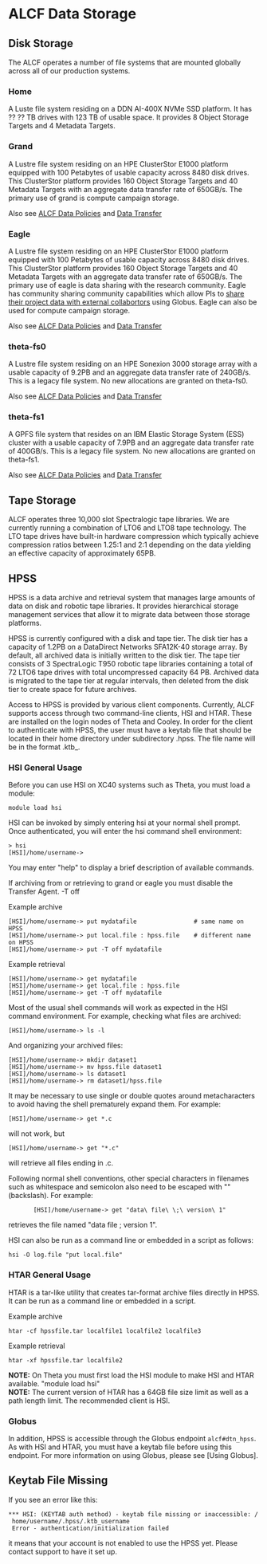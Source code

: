 # ALCF Data Storage

## Disk Storage
The ALCF operates a number of file systems that are mounted globally across all of our production systems.

### Home
A Luste file system residing on a DDN AI-400X NVMe SSD platform.  It has ?? ?? TB drives with 123 TB of usable space.  It provides 8 Object Storage Targets and 4 Metadata Targets.

### Grand
A Lustre file system residing on an HPE ClusterStor E1000 platform equipped with 100 Petabytes of usable capacity across 8480 disk drives. This ClusterStor platform provides 160 Object Storage Targets and 40 Metadata Targets with an aggregate data transfer rate of 650GB/s.  The primary use of grand is compute campaign storage.

Also see [ALCF Data Policies](https://www.alcf.anl.gov/support-center/facility-policies/data-policy) and [Data Transfer](../data-transfer/using-globus.md)

### Eagle
A Lustre file system residing on an HPE ClusterStor E1000 platform equipped with 100 Petabytes of usable capacity across 8480 disk drives. This ClusterStor platform provides 160 Object Storage Targets and 40 Metadata Targets with an aggregate data transfer rate of 650GB/s.  The primary use of eagle is data sharing with the research community.  Eagle has community sharing community capabilities which allow PIs to [share their project data with external collabortors](eagle-data-sharing.md) using Globus.  Eagle can also be used for compute campaign storage.

Also see [ALCF Data Policies](https://www.alcf.anl.gov/support-center/facility-policies/data-policy) and [Data Transfer](../data-transfer/using-globus.md)

### theta-fs0
A Lustre file system residing on an HPE Sonexion 3000 storage array with a usable capacity of 9.2PB and an aggregate data transfer rate of 240GB/s.  This is a legacy file system.  No new allocations are granted on theta-fs0.

Also see [ALCF Data Policies](https://www.alcf.anl.gov/support-center/facility-policies/data-policy) and [Data Transfer](../data-transfer/using-globus.md)

### theta-fs1
A GPFS file system that resides on an IBM Elastic Storage System (ESS) cluster with a usable capacity of 7.9PB and an aggregate data transfer rate of 400GB/s.  This is a legacy file system.  No new allocations are granted on theta-fs1.

Also see [ALCF Data Policies](https://www.alcf.anl.gov/support-center/facility-policies/data-policy) and [Data Transfer](../data-transfer/using-globus.md)

## Tape Storage
ALCF operates three 10,000 slot Spectralogic tape libraries.  We are currently running a combination of LTO6 and LTO8 tape technology.  The LTO tape drives have built-in hardware compression which typically achieve compression ratios between 1.25:1 and 2:1 depending on the data yielding an effective capacity of approximately 65PB.

## HPSS
HPSS is a data archive and retrieval system that manages large amounts of data on disk and robotic tape libraries. It provides hierarchical storage management services that allow it to migrate data between those storage platforms.

HPSS is currently configured with a disk and tape tier. The disk tier has a capacity of 1.2PB on a DataDirect Networks SFA12K-40 storage array. By default, all archived data is initially written to the disk tier. The tape tier consists of 3 SpectraLogic T950 robotic tape libraries containing a total of 72 LTO6 tape drives with total uncompressed capacity 64 PB. Archived data is migrated to the tape tier at regular intervals, then deleted from the disk tier to create space for future archives.

Access to HPSS is provided by various client components. Currently, ALCF supports access through two command-line clients, HSI and HTAR.  These are installed on the login nodes of Theta and Cooley. In order for the client to authenticate with HPSS, the user must have a keytab file that should be located in their home directory under subdirectory .hpss. The file name will be in the format .ktb_<userid>.

### HSI General Usage
Before you can use HSI on XC40 systems such as Theta, you must load a module:

`module load hsi`

HSI can be invoked by simply entering hsi at your normal shell prompt. Once authenticated, you will enter the hsi command shell environment:

```
> hsi
[HSI]/home/username->
```

You may enter "help" to display a brief description of available commands.

If archiving from or retrieving to grand or eagle you must disable the Transfer Agent. -T off

Example archive
```
[HSI]/home/username-> put mydatafile                # same name on HPSS
[HSI]/home/username-> put local.file : hpss.file    # different name on HPSS
[HSI]/home/username-> put -T off mydatafile
```

Example retrieval
```
[HSI]/home/username-> get mydatafile
[HSI]/home/username-> get local.file : hpss.file
[HSI]/home/username-> get -T off mydatafile
```

Most of the usual shell commands will work as expected in the HSI command environment. For example, checking what files are archived:

`[HSI]/home/username-> ls -l`

And organizing your archived files:

```
[HSI]/home/username-> mkdir dataset1
[HSI]/home/username-> mv hpss.file dataset1
[HSI]/home/username-> ls dataset1
[HSI]/home/username-> rm dataset1/hpss.file
```

It may be necessary to use single or double quotes around metacharacters to avoid having the shell prematurely expand them.  For example:

```
[HSI]/home/username-> get *.c
```

will not work, but

```
[HSI]/home/username-> get "*.c"
```

will retrieve all files ending in .c.

Following normal shell conventions, other special characters in filenames such as whitespace and semicolon also need to be escaped with "\" (backslash).   For example:

```
       [HSI]/home/username-> get "data\ file\ \;\ version\ 1"
```

retrieves the file named "data file ; version 1".

HSI can also be run as a command line or embedded in a script as follows:

```
hsi -O log.file "put local.file"
```

### HTAR General Usage
HTAR is a tar-like utility that creates tar-format archive files directly in HPSS. It can be run as a command line or embedded in a script.

Example archive
```
htar -cf hpssfile.tar localfile1 localfile2 localfile3
```

Example retrieval

```
htar -xf hpssfile.tar localfile2
```

**NOTE:** On Theta you must first load the HSI module to make HSI and HTAR available. "module load hsi"  
**NOTE:**  The current version of HTAR has a 64GB file size limit as well as a path length limit.  The recommended client is HSI.

### Globus
In addition, HPSS is accessible through the Globus endpoint `alcf#dtn_hpss`.  As with HSI and HTAR, you must have a keytab file before using this endpoint.  For more information on using Globus, please see [Using Globus].


## Keytab File Missing
If you see an error like this:

```
*** HSI: (KEYTAB auth method) - keytab file missing or inaccessible: /
 home/username/.hpss/.ktb_username
 Error - authentication/initialization failed
```

it means that your account is not enabled to use the HPSS yet. Please contact support to have it set up.
